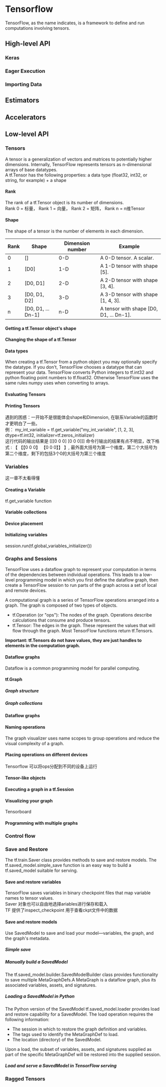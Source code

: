 # Tensorflow
TensorFlow, as the name indicates, is a framework to define and run computations involving tensors. 
## High-level API

### Keras

### Eager Execution

### Importing Data

## Estimators

## Accelerators

## Low-level API

### Tensors
A tensor is a generalization of vectors and matrices to potentially higher dimensions. Internally, TensorFlow represents tensors as n-dimensional arrays of base datatypes.  
A tf.Tensor has the following properties:  a data type (float32, int32, or string, for example)  + a shape
#### Rank
The rank of a tf.Tensor object is its number of dimensions.  
Rank 0 = 标量， Rank 1 = 向量， Rank 2 = 矩阵， Rank n = n维Tensor
#### Shape
The shape of a tensor is the number of elements in each dimension.

Rank | Shape | Dimension number | Example
--- | --- | --- | ---
0 | [] | 0-D | A 0-D tensor.  A scalar.
1 | [D0] | 1-D | A 1-D tensor with shape [5].
2 | [D0, D1] | 2-D | A 2-D tensor with shape [3, 4].
3 | [D0, D1, D2] | 3-D | A 3-D tensor with shape [1, 4, 3].
n | [D0, D1, ... Dn-1] | n-D | A tensor with shape [D0, D1, ... Dn-1].

#### Getting a tf.Tensor object's shape
#### Changing the shape of a tf.Tensor
#### Data types
When creating a tf.Tensor from a python object you may optionally specify the datatype. If you don't, TensorFlow chooses a datatype that can represent your data. TensorFlow converts Python integers to tf.int32 and python floating point numbers to tf.float32. Otherwise TensorFlow uses the same rules numpy uses when converting to arrays.
#### Evaluating Tensors
#### Printing Tensors


遇到的困惑：一开始不是很能体会shape和Dimension, 在联系Variable的函数时才更明白了一些。  
例： my_int_variable = tf.get_variable("my_int_variable", [1, 2, 3], dtype=tf.int32, initializer=tf.zeros_initializer)  
这行代码的输出结果是 [[[0 0 0] [0 0 0]]]
命令行输出的结果有点不明显，改下格式 : 【       【【0 0 0】   【0 0 0】】       】, 最外面大括号为第一个维度，第二个大括号为第二个维度，剩下的包括3个0的大括号为第三个维度

### Variables
这一章不太看得懂
#### Creating a Variable
tf.get_variable function
#### Variable collections
#### Device placement
#### Initializing variables
session.run(tf.global_variables_initializer())

### Graphs and Sessions
TensorFlow uses a dataflow graph to represent your computation in terms of the dependencies between individual operations. This leads to a low-level programming model in which you first define the dataflow graph, then create a TensorFlow session to run parts of the graph across a set of local and remote devices.


A computational graph is a series of TensorFlow operations arranged into a graph. The graph is composed of two types of objects.  
* tf.Operation (or "ops"): The nodes of the graph. Operations describe calculations that consume and produce tensors.
* tf.Tensor: The edges in the graph. These represent the values that will flow through the graph. Most TensorFlow functions return tf.Tensors.

**Important: tf.Tensors do not have values, they are just handles to elements in the computation graph.** 

#### Dataflow graphs
Dataflow is a common programming model for parallel computing.
#### tf.Graph
##### Graph structure
##### Graph collections
#### Dataflow graphs
#### Naming operations
The graph visualizer uses name scopes to group operations and reduce the visual complexity of a graph.
#### Placing operations on different devices
Tensorflow 可以将ops分配到不同的设备上运行
#### Tensor-like objects
#### Executing a graph in a tf.Session
#### Visualizing your graph
Tensorboard
#### Programming with multiple graphs


### Control flow

### Save and Restore
The tf.train.Saver class provides methods to save and restore models. The tf.saved_model.simple_save function is an easy way to build a tf.saved_model suitable for serving.
#### Save and restore variables
TensorFlow saves variables in binary checkpoint files that map variable names to tensor values.  
Saver 对象也可以自由地选择ariables进行保存和载入  
TF 提供了inspect_checkpoint 用于查看ckpt文件中的数据
#### Save and restore models
Use SavedModel to save and load your model—variables, the graph, and the graph's metadata.
##### Simple save
##### Manually build a SavedModel
The tf.saved_model.builder.SavedModelBuilder class provides functionality to save multiple MetaGraphDefs.A MetaGraph is a dataflow graph, plus its associated variables, assets, and signatures.
##### Loading a SavedModel in Python
The Python version of the SavedModel tf.saved_model.loader provides load and restore capability for a SavedModel. The load operation requires the following information:

+ The session in which to restore the graph definition and variables.
+ The tags used to identify the MetaGraphDef to load.
+ The location (directory) of the SavedModel.

Upon a load, the subset of variables, assets, and signatures supplied as part of the specific MetaGraphDef will be restored into the supplied session.
##### Load and serve a SavedModel in TensorFlow serving
### Ragged Tensors
